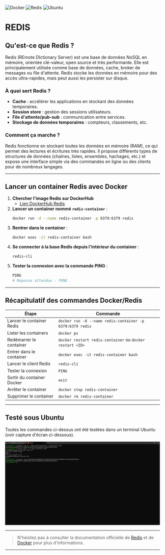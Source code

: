![Docker](https://img.shields.io/badge/docker-ready-blue?logo=docker)
![Redis](https://img.shields.io/badge/redis-7.x-red?logo=redis)
![Ubuntu](https://img.shields.io/badge/ubuntu-tested-orange?logo=ubuntu)

# REDIS

## Qu'est-ce que Redis ?

Redis (REmote DIctionary Server) est une base de données NoSQL en mémoire, orientée clé-valeur, open source et très performante. Elle est principalement utilisée comme base de données, cache, broker de messages ou file d'attente. Redis stocke les données en mémoire pour des accès ultra-rapides, mais peut aussi les persister sur disque.

### À quoi sert Redis ?

- **Cache** : accélérer les applications en stockant des données temporaires.
- **Session store** : gestion des sessions utilisateurs.
- **File d'attente/pub-sub** : communication entre services.
- **Stockage de données temporaires** : compteurs, classements, etc.

### Comment ça marche ?

Redis fonctionne en stockant toutes les données en mémoire (RAM), ce qui permet des lectures et écritures très rapides. Il propose différents types de structures de données (chaînes, listes, ensembles, hachages, etc.) et expose une interface simple via des commandes en ligne ou des clients pour de nombreux langages.

---

## Lancer un container Redis avec Docker

1. **Chercher l'image Redis sur DockerHub**
   - [Lien DockerHub Redis](https://hub.docker.com/_/redis)
2. **Lancer un container nommé `redis-container`** :
   ```bash
   docker run -d --name redis-container -p 6379:6379 redis
   ```
3. **Rentrer dans le container** :
   ```bash
   docker exec -it redis-container bash
   ```
4. **Se connecter à la base Redis depuis l'intérieur du container** :
   ```bash
   redis-cli
   ```
5. **Tester la connexion avec la commande PING** :
   ```bash
   PING
   # Réponse attendue : PONG
   ```

---

## Récapitulatif des commandes Docker/Redis

| Étape                      | Commande                                                  |
| -------------------------- | --------------------------------------------------------- |
| Lancer le container Redis  | `docker run -d --name redis-container -p 6379:6379 redis` |
| Lister les containers      | `docker ps`                                               |
| Redémarrer le container    | `docker restart redis-container` ou `docker restart <ID>` |
| Entrer dans le container   | `docker exec -it redis-container bash`                    |
| Lancer le client Redis     | `redis-cli`                                               |
| Tester la connexion        | `PING`                                                    |
| Sortir du container Docker | `exit`                                                    |
| Arrêter le container       | `docker stop redis-container`                             |
| Supprimer le container     | `docker rm redis-container`                               |

---

## Testé sous Ubuntu

Toutes les commandes ci-dessus ont été testées dans un terminal Ubuntu (voir capture d'écran ci-dessous).

![Procédure complète Redis](assets/img/redis.png)

---

> N'hésitez pas à consulter la documentation officielle de [Redis](https://redis.io/) et de [Docker](https://docs.docker.com/) pour plus d'informations.

---
